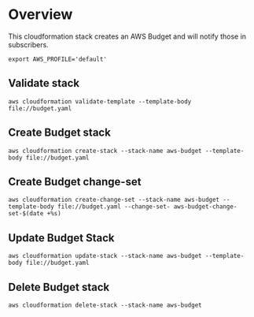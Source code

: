 # Overview
This cloudformation stack creates an AWS Budget and will notify those in subscribers.

```
export AWS_PROFILE='default'
```

## Validate stack
`aws cloudformation validate-template --template-body file://budget.yaml`

## Create Budget stack
`aws cloudformation create-stack --stack-name aws-budget --template-body file://budget.yaml`

## Create Budget change-set
`aws cloudformation create-change-set --stack-name aws-budget --template-body file://budget.yaml --change-set- aws-budget-change-set-$(date +%s)`

## Update Budget Stack
`aws cloudformation update-stack --stack-name aws-budget --template-body file://budget.yaml`

## Delete Budget stack
`aws cloudformation delete-stack --stack-name aws-budget`